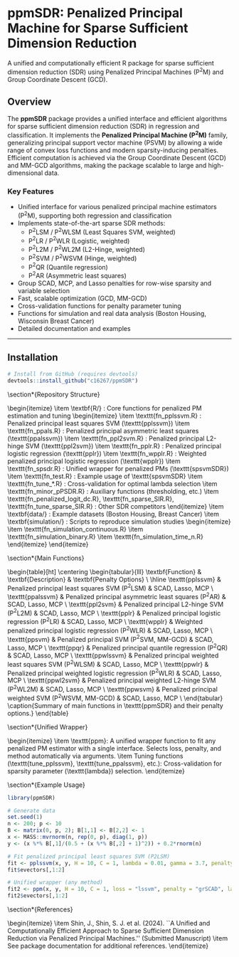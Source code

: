 # ppmSDR: Penalized Principal Machine for Sparse Sufficient Dimension Reduction
A unified and computationally efficient R package for sparse sufficient dimension reduction (SDR) using Penalized Principal Machines (P$^2$M) and Group Coordinate Descent (GCD).

## Overview

The **ppmSDR** package provides a unified interface and efficient algorithms for sparse sufficient dimension reduction (SDR) in regression and classification. It implements the **Penalized Principal Machine (P$^2$M)** family, generalizing principal support vector machine (PSVM) by allowing a wide range of convex loss functions and modern sparsity-inducing penalties.  
Efficient computation is achieved via the Group Coordinate Descent (GCD) and MM-GCD algorithms, making the package scalable to large and high-dimensional data.

### Key Features

- Unified interface for various penalized principal machine estimators (P$^2$M), supporting both regression and classification
- Implements state-of-the-art sparse SDR methods:
    - P$^2$LSM / P$^2$WLSM (Least Squares SVM, weighted)
    - P$^2$LR / P$^2$WLR (Logistic, weighted)
    - P$^2$L2M / P$^2$WL2M (L2-Hinge, weighted)
    - P$^2$SVM / P$^2$WSVM (Hinge, weighted)
    - P$^2$QR (Quantile regression)
    - P$^2$AR (Asymmetric least squares)
- Group SCAD, MCP, and Lasso penalties for row-wise sparsity and variable selection
- Fast, scalable optimization (GCD, MM-GCD)
- Cross-validation functions for penalty parameter tuning
- Functions for simulation and real data analysis (Boston Housing, Wisconsin Breast Cancer)
- Detailed documentation and examples

---

## Installation

```r
# Install from GitHub (requires devtools)
devtools::install_github("c16267/ppmSDR")
```


\section*{Repository Structure}

\begin{itemize}
    \item \textbf{R/} : Core functions for penalized PM estimation and tuning
    \begin{itemize}
        \item \texttt{fn\_pplssvm.R} : Penalized principal least squares SVM (\texttt{pplssvm})
        \item \texttt{fn\_ppals.R} : Penalized principal asymmetric least squares (\texttt{ppalssvm})
        \item \texttt{fn\_ppl2svm.R} : Penalized principal L2-hinge SVM (\texttt{ppl2svm})
        \item \texttt{fn\_pplr.R} : Penalized principal logistic regression (\texttt{pplr})
        \item \texttt{fn\_wpplr.R} : Weighted penalized principal logistic regression (\texttt{wpplr})
        \item \texttt{fn\_spsdr.R} : Unified wrapper for penalized PMs (\texttt{spsvmSDR})
        \item \texttt{fn\_test.R} : Example usage of \texttt{spsvmSDR}
        \item \texttt{fn\_tune\_*.R} : Cross-validation for optimal lambda selection
        \item \texttt{fn\_minor\_pPSDR.R} : Auxiliary functions (thresholding, etc.)
        \item \texttt{fn\_penalized\_logit\_dc.R}, \texttt{fn\_sparse\_SIR.R}, \texttt{fn\_tune\_sparse\_SIR.R} : Other SDR competitors
    \end{itemize}
    \item \textbf{data/} : Example datasets (Boston Housing, Breast Cancer)
    \item \textbf{simulation/} : Scripts to reproduce simulation studies
    \begin{itemize}
        \item \texttt{fn\_simulation\_continuous.R}
        \item \texttt{fn\_simulation\_binary.R}
        \item \texttt{fn\_simulation\_time\_n.R}
    \end{itemize}
\end{itemize}

\section*{Main Functions}

\begin{table}[ht]
    \centering
    \begin{tabular}{lll}
        \textbf{Function} & \textbf{Description} & \textbf{Penalty Options} \\
        \hline
        \texttt{pplssvm} & Penalized principal least squares SVM (P$^2$LSM) & SCAD, Lasso, MCP \\
        \texttt{ppalssvm} & Penalized principal asymmetric least squares (P$^2$AR) & SCAD, Lasso, MCP \\
        \texttt{ppl2svm} & Penalized principal L2-hinge SVM (P$^2$L2M) & SCAD, Lasso, MCP \\
        \texttt{pplr} & Penalized principal logistic regression (P$^2$LR) & SCAD, Lasso, MCP \\
        \texttt{wpplr} & Weighted penalized principal logistic regression (P$^2$WLR) & SCAD, Lasso, MCP \\
        \texttt{ppsvm} & Penalized principal SVM (P$^2$SVM, MM-GCD) & SCAD, Lasso, MCP \\
        \texttt{ppqr} & Penalized principal quantile regression (P$^2$QR) & SCAD, Lasso, MCP \\
        \texttt{ppwlssvm} & Penalized principal weighted least squares SVM (P$^2$WLSM) & SCAD, Lasso, MCP \\
        \texttt{ppwlr} & Penalized principal weighted logistic regression (P$^2$WLR) & SCAD, Lasso, MCP \\
        \texttt{ppwl2svm} & Penalized principal weighted L2-hinge SVM (P$^2$WL2M) & SCAD, Lasso, MCP \\
        \texttt{ppwsvm} & Penalized principal weighted SVM (P$^2$WSVM, MM-GCD) & SCAD, Lasso, MCP \\
    \end{tabular}
    \caption{Summary of main functions in \texttt{ppmSDR} and their penalty options.}
\end{table}

\section*{Unified Wrapper}

\begin{itemize}
    \item \texttt{ppm}: A unified wrapper function to fit any penalized PM estimator with a single interface. Selects loss, penalty, and method automatically via arguments.
    \item Tuning functions (\texttt{tune\_pplssvm}, \texttt{tune\_ppalssvm}, etc.): Cross-validation for sparsity parameter (\texttt{lambda}) selection.
\end{itemize}

\section*{Example Usage}

```r
library(ppmSDR)

# Generate data
set.seed(1)
n <- 200; p <- 10
B <- matrix(0, p, 2); B[1,1] <- B[2,2] <- 1
x <- MASS::mvrnorm(n, rep(0, p), diag(1, p))
y <- (x %*% B[,1]/(0.5 + (x %*% B[,2] + 1)^2)) + 0.2*rnorm(n)

# Fit penalized principal least squares SVM (P2LSM)
fit <- pplssvm(x, y, H = 10, C = 1, lambda = 0.01, gamma = 3.7, penalty = "grSCAD", max.iter = 100)
fit$evectors[,1:2]

# Unified wrapper (any method)
fit2 <- ppm(x, y, H = 10, C = 1, loss = "lssvm", penalty = "grSCAD", lambda = 0.01)
fit2$evectors[,1:2]
```

\section*{References}

\begin{itemize}
    \item Shin, J., Shin, S. J. et al. (2024). ``A Unified and Computationally Efficient Approach to Sparse Sufficient Dimension Reduction via Penalized Principal Machines.'' (Submitted Manuscript)
    \item See package documentation for additional references.
\end{itemize}

